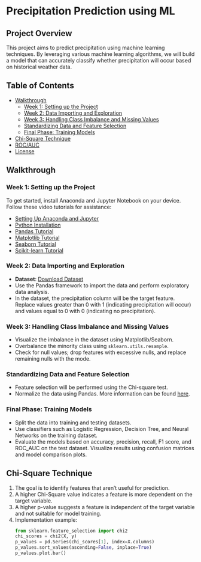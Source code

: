 # Precipitation Prediction using ML

## Project Overview
This project aims to predict precipitation using machine learning techniques. By leveraging various machine learning algorithms, we will build a model that can accurately classify whether precipitation will occur based on historical weather data.

## Table of Contents
- [Walkthrough](#walkthrough)
  - [Week 1: Setting up the Project](#week-1-setting-up-the-project)
  - [Week 2: Data Importing and Exploration](#week-2-data-importing-and-exploration)
  - [Week 3: Handling Class Imbalance and Missing Values](#week-3-handling-class-imbalance-and-missing-values)
  - [Standardizing Data and Feature Selection](#standardizing-data-and-feature-selection)
  - [Final Phase: Training Models](#final-phase-training-models)
- [Chi-Square Technique](#chi-square-technique)
- [ROC/AUC](#rocauc)
- [License](#license)

## Walkthrough

### Week 1: Setting up the Project
To get started, install Anaconda and Jupyter Notebook on your device. Follow these video tutorials for assistance:
- [Setting Up Anaconda and Jupyter](https://www.youtube.com/watch?v=uOwCiZKj2rg&feature=youtu.be)
- [Python Installation](https://www.youtube.com/watch?v=eWRfhZUzrAc)
- [Pandas Tutorial](https://www.youtube.com/watch?v=vmEHCJofslg)
- [Matplotlib Tutorial](https://www.youtube.com/watch?v=yZTBMMdPOww&feature=youtu.be)
- [Seaborn Tutorial](https://www.youtube.com/watch?v=6GUZXDef2U0)
- [Scikit-learn Tutorial](https://www.youtube.com/watch?v=pqNCD_5r0IU)

### Week 2: Data Importing and Exploration
- **Dataset**: [Download Dataset](https://drive.google.com/file/d/1xaspu6UgMI0mBZsOmkiVMIkBQP8V1Jvg/view)
- Use the Pandas framework to import the data and perform exploratory data analysis.
- In the dataset, the precipitation column will be the target feature. Replace values greater than 0 with 1 (indicating precipitation will occur) and values equal to 0 with 0 (indicating no precipitation).

### Week 3: Handling Class Imbalance and Missing Values
- Visualize the imbalance in the dataset using Matplotlib/Seaborn.
- Overbalance the minority class using `sklearn.utils.resample`.
- Check for null values; drop features with excessive nulls, and replace remaining nulls with the mode.

### Standardizing Data and Feature Selection
- Feature selection will be performed using the Chi-square test.
- Normalize the data using Pandas. More information can be found [here](https://www.geeksforgeeks.org/data-normalization-with-pandas/).

### Final Phase: Training Models
- Split the data into training and testing datasets.
- Use classifiers such as Logistic Regression, Decision Tree, and Neural Networks on the training dataset.
- Evaluate the models based on accuracy, precision, recall, F1 score, and ROC_AUC on the test dataset. Visualize results using confusion matrices and model comparison plots.

## Chi-Square Technique
1. The goal is to identify features that aren’t useful for prediction.
2. A higher Chi-Square value indicates a feature is more dependent on the target variable.
3. A higher p-value suggests a feature is independent of the target variable and not suitable for model training.
4. Implementation example:
   ```python
   from sklearn.feature_selection import chi2
   chi_scores = chi2(X, y)
   p_values = pd.Series(chi_scores[1], index=X.columns)
   p_values.sort_values(ascending=False, inplace=True)
   p_values.plot.bar()
